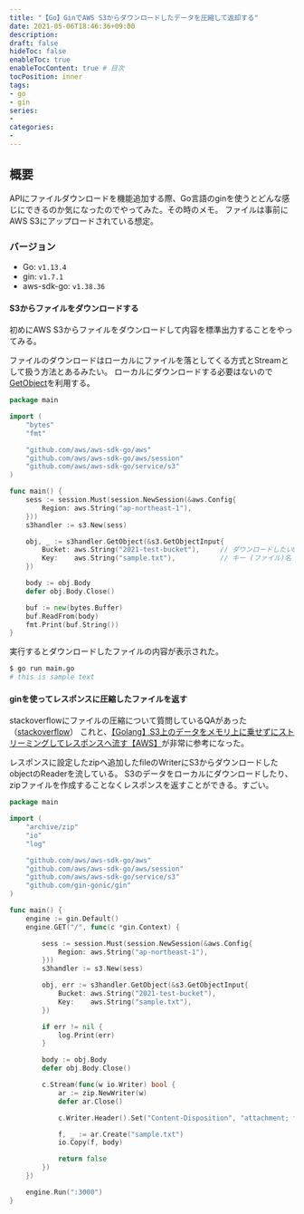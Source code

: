 ```yaml
---
title: "【Go】GinでAWS S3からダウンロードしたデータを圧縮して返却する"
date: 2021-05-06T18:46:36+09:00
description:
draft: false
hideToc: false
enableToc: true
enableTocContent: true # 目次
tocPosition: inner
tags:
- go
- gin
series:
-
categories:
-
---
```


## 概要

APIにファイルダウンロードを機能追加する際、Go言語のginを使うとどんな感じにできるのか気になったのでやってみた。その時のメモ。
ファイルは事前にAWS S3にアップロードされている想定。

### バージョン

* Go: `v1.13.4`
* gin: `v1.7.1`
* aws-sdk-go: `v1.38.36`

#### S3からファイルをダウンロードする

初めにAWS S3からファイルをダウンロードして内容を標準出力することをやってみる。

ファイルのダウンロードはローカルにファイルを落としてくる方式とStreamとして扱う方法とあるみたい。
ローカルにダウンロードする必要はないので[GetObject](https://docs.aws.amazon.com/sdk-for-go/api/service/s3/#S3.GetObject)を利用する。

```go
package main

import (
    "bytes"
    "fmt"

    "github.com/aws/aws-sdk-go/aws"
    "github.com/aws/aws-sdk-go/aws/session"
    "github.com/aws/aws-sdk-go/service/s3"
)

func main() {
    sess := session.Must(session.NewSession(&aws.Config{
        Region: aws.String("ap-northeast-1"),
    }))
    s3handler := s3.New(sess)

    obj, _ := s3handler.GetObject(&s3.GetObjectInput{
        Bucket: aws.String("2021-test-bucket"),     // ダウンロードしたいS3オブジェクトがアップロードされているS3バケット
        Key:    aws.String("sample.txt"),           // キー (ファイル)名
    })

    body := obj.Body
    defer obj.Body.Close()

    buf := new(bytes.Buffer)
    buf.ReadFrom(body)
    fmt.Print(buf.String())
}
```

実行するとダウンロードしたファイルの内容が表示された。

```bash
$ go run main.go
# this is sample text
```

#### ginを使ってレスポンスに圧縮したファイルを返す

stackoverflowにファイルの圧縮について質問しているQAがあった（[stackoverflow](https://stackoverflow.com/questions/57429256/how-to-generate-zip-7z-archive-on-the-fly-in-a-http-server-using-gin)）
これと、[【Golang】S3上のデータをメモリ上に乗せずにストリーミングしてレスポンスへ流す【AWS】](https://tkzo.jp/blog/golang-streaming-download-then-send-http-response/)が非常に参考になった。

レスポンスに設定したzipへ追加したfileのWriterにS3からダウンロードしたobjectのReaderを流している。
S3のデータをローカルにダウンロードしたり、zipファイルを作成することなくレスポンスを返すことができる。すごい。

```go
package main

import (
    "archive/zip"
    "io"
    "log"

    "github.com/aws/aws-sdk-go/aws"
    "github.com/aws/aws-sdk-go/aws/session"
    "github.com/aws/aws-sdk-go/service/s3"
    "github.com/gin-gonic/gin"
)

func main() {
    engine := gin.Default()
    engine.GET("/", func(c *gin.Context) {

        sess := session.Must(session.NewSession(&aws.Config{
            Region: aws.String("ap-northeast-1"),
        }))
        s3handler := s3.New(sess)

        obj, err := s3handler.GetObject(&s3.GetObjectInput{
            Bucket: aws.String("2021-test-bucket"),
            Key:    aws.String("sample.txt"),
        })

        if err != nil {
            log.Print(err)
        }

        body := obj.Body
        defer obj.Body.Close()

        c.Stream(func(w io.Writer) bool {
            ar := zip.NewWriter(w)
            defer ar.Close()

            c.Writer.Header().Set("Content-Disposition", "attachment; filename=download.zip")

            f, _ := ar.Create("sample.txt")
            io.Copy(f, body)

            return false
        })
    })

    engine.Run(":3000")
}

```
